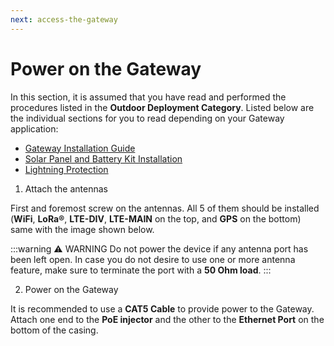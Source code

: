 ```yaml
---
next: access-the-gateway
---
```


# Power on the Gateway

In this section, it is assumed that you have read and performed the procedures listed in the **Outdoor Deployment Category**. Listed below are the individual sections for you to read depending on your Gateway application:

* [Gateway Installation Guide](../gateway-installation-guide.html)
* [Solar Panel and Battery Kit Installation](../solar-panel-and-battery-kit-installation.html)
* [Lightning Protection](../lightning-protection.html)

1. Attach the antennas

First and foremost screw on the antennas. All 5 of them should be installed (**WiFi**, **LoRa®**, **LTE-DIV**, **LTE-MAIN** on the top, and **GPS** on the bottom) same with the image shown below.

<rk-img
  src="/assets/images/quick-start-guide/rak7249/2.quickstart/antennas_installed.png"
  width="50%"
  figure-number="1"
  caption="RAK7249 Macro Outdoor Gateway with the Antennas installed"
/>

:::warning ⚠️ WARNING
Do not power the device if any antenna port has been left open. In case you do not desire to use one or more antenna feature, make sure to terminate the port with a **50 Ohm load**.
:::

2. Power on the Gateway

It is recommended to use a **CAT5 Cable** to provide power to the Gateway. Attach one end to the **PoE injector** and the other to the **Ethernet Port** on the bottom of the casing.

<rk-img
  src="/assets/images/quick-start-guide/rak7249/2.quickstart/probrf78ullrkleikvg2.jpg"
  width="100%"
  figure-number="2"
  caption="Powering the Gateway using PoE"
/>

